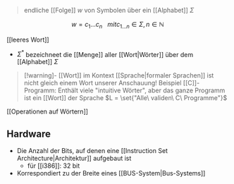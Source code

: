 > endliche [[Folge]] $w$ von Symbolen über ein [[Alphabet]] $\Sigma$

$$w = c_{1}...c_{n}\ \ \ mit c_{1...n} \in \Sigma, n \in \mathbb{N}$$



[[leeres Wort]]
- $\Sigma^{*}$ bezeichneet die [[Menge]] aller [[Wort|Wörter]] über dem [[Alphabet]] $\Sigma$

> [!warning]- [[Wort]] im Kontext [[Sprache|formaler Sprachen]] ist nicht gleich einem Wort unserer Anschauung!
> Beispiel [[C]]-Programm: Enthält viele "intuitive Wörter", aber das ganze Programm ist ein [[Wort]] der Sprache $L = \set{"Alle\ validen\ C\ Programme"}$ 

[[Operationen auf Wörtern]]


## Hardware
- Die Anzahl der Bits, auf denen eine [[Instruction Set Architecture|Architektur]] aufgebaut ist
	- für [[i386]]: 32 bit
- Korrespondiert zu der Breite eines [[BUS-System|Bus-Systems]]